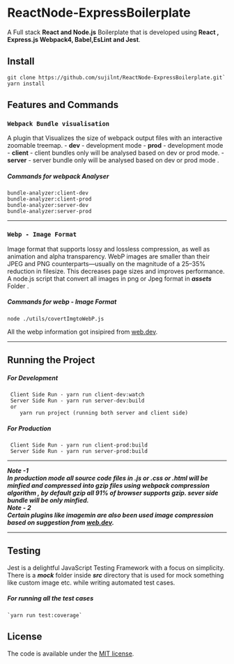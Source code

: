 # ReactNode-ExpressBoilerplate

A Full stack **React and Node.js** Boilerplate that is developed using **React , Express.js Webpack4, Babel,EsLint and Jest**.

## Install

```
git clone https://github.com/sujilnt/ReactNode-ExpressBoilerplate.git`
yarn install
```

## Features and Commands

### `Webpack Bundle visualisation`

A plugin that Visualizes the size of webpack output files with an interactive zoomable treemap. - **dev** - development mode - **prod** - development mode - **client** - client bundles only will be analysed based on dev or prod mode. - **server** - server bundle only will be analysed based on dev or prod mode .

##### Commands for webpack Analyser <br/>

    bundle-analyzer:client-dev
    bundle-analyzer:client-prod
    bundle-analyzer:server-dev
    bundle-analyzer:server-prod

<hr/>

### `Webp - Image Format`

Image format that supports lossy and lossless compression, as well as animation and alpha transparency. WebP images are smaller than their JPEG and PNG counterparts—usually on the magnitude of a 25–35% reduction in filesize. This decreases page sizes and improves performance.
A node.js script that convert all images in png or Jpeg format in **_assets_** Folder .

##### Commands for webp - Image Format <br/>

    node ./utils/covertImgtoWebP.js

All the webp information got insipired from [web.dev](https://web.dev/serve-images-webp).

<hr/>

## Running the Project

##### For Development

```
 Client Side Run - yarn run client-dev:watch
 Server Side Run - yarn run server-dev:build
 or
	yarn run project (running both server and client side)
```

##### For Production

```
 Client Side Run - yarn run client-prod:build
 Server Side Run - yarn run server-prod:build
```

<hr/>

**_Note -1 <br/>
In production mode all source code files in .js or .css or .html will be minfied and compressed into gzip files using webpack compression algorithm , by default gzip all 91% of browser supports gzip. sever side bundle will be only minfied._**  
**_Note - 2 <br/>
Certain plugins like imagemin are also been used image compression based on suggestion from [web.dev](https://web.dev/use-imagemin-to-compress-images)._**

<hr/>

## Testing

Jest is a delightful JavaScript Testing Framework with a focus on simplicity. There is a **_mock_** folder inside **_src_** directory that is used for mock something like custom image etc. while writing automated test cases.

##### For running all the test cases

    `yarn run test:coverage`

## License

The code is available under the [MIT license](License.txt).
